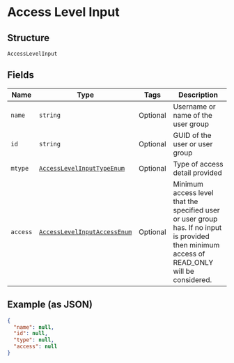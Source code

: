 
# Access Level Input

## Structure

`AccessLevelInput`

## Fields

| Name | Type | Tags | Description |
|  --- | --- | --- | --- |
| `name` | `string` | Optional | Username or name of the user group |
| `id` | `string` | Optional | GUID of the user or user group |
| `mtype` | [`AccessLevelInputTypeEnum`](../../doc/models/access-level-input-type-enum.md) | Optional | Type of access detail provided |
| `access` | [`AccessLevelInputAccessEnum`](../../doc/models/access-level-input-access-enum.md) | Optional | Minimum access level that the specified user or user group has. If no input is provided then minimum access of READ_ONLY will be considered. |

## Example (as JSON)

```json
{
  "name": null,
  "id": null,
  "type": null,
  "access": null
}
```

